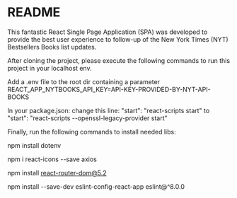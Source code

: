 # README

This fantastic React Single Page Application (SPA) was developed to provide the best user experience to follow-up of the New York Times (NYT) Bestsellers Books list updates.

After cloning the project, please execute the following commands to run this project in your localhost env.

Add a .env file to the root dir containing a parameter 
REACT_APP_NYTBOOKS_API_KEY=API-KEY-PROVIDED-BY-NYT-API-BOOKS

In your package.json: change this line:
"start": "react-scripts start"
to
"start": "react-scripts --openssl-legacy-provider start"

Finally, run the following commands to install needed libs:

npm install dotenv

npm i react-icons --save axios

npm install react-router-dom@5.2

npm install --save-dev eslint-config-react-app eslint@^8.0.0
